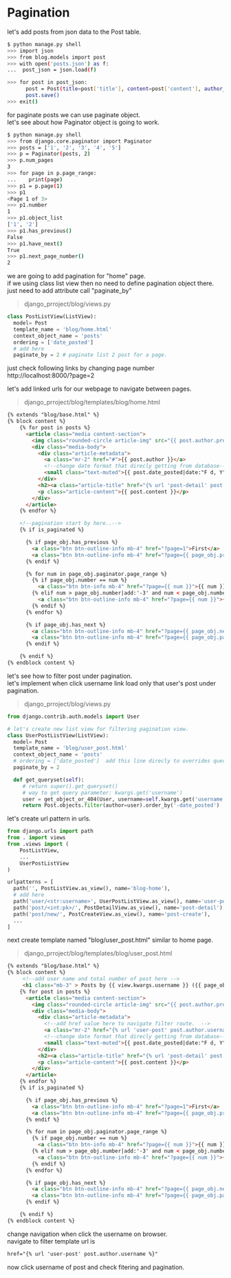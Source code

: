 # Pagination    

let's add posts from json data to the Post table.  

```bash 
$ python manage.py shell  
>>> import json  
>>> from blog.models import post 
>>> with open('posts.json') as f:
...  post_json = json.load(f)

>>> for post in post_json:
      post = Post(title=post['title'], content=post['content'], author_id=post['user_id'])
      post.save()  
>>> exit()  
```

for paginate posts we can use paginate object.  
let's see about how Paginator object is going to work.   
```bash 
$ python manage.py shell  
>>> from django.core.paginator import Paginator  
>>> posts = ['1', '2', '3', '4', '5']
>>> p = Paginator(posts, 2)
>>> p.num_pages  
3  
>>> for page in p.page_range:
...    print(page)
>>> p1 = p.page(1)  
>>> p1  
<Page 1 of 3>
>>> p1.number   
1 
>>> p1.object_list  
['1', '2']
>>> p1.has_previous()  
False  
>>> p1.have_next()  
True  
>>> p1.next_page_number()  
2  
```

we are going to add pagination for "home" page.   
if we using class list view then no need to define pagination object there.  
just need to add attribute call "paginate_by"
> django_prroject/blog/views.py  
```py 
class PostListView(ListView):
  model= Post
  template_name = 'blog/home.html' 
  context_object_name = 'posts'
  ordering = ['date_posted'] 
  # add here
  paginate_by = 2 # paginate list 2 post for a page.  
```

just check following links by changing page number   
http://localhost:8000/?page=2

let's add linked urls for our webpage to navigate between pages.   
> django_prroject/blog/templates/blog/home.html  
```html 
{% extends "blog/base.html" %}
{% block content %}
    {% for post in posts %}
      <article class="media content-section">
        <img class="rounded-circle article-img" src="{{ post.author.profile.image.url }}"/>
        <div class="media-body">
          <div class="article-metadata">
            <a class="mr-2" href="#">{{ post.author }}</a>
            <!--change date format that direcly getting from database-->
            <small class="text-muted">{{ post.date_posted|date:"F d, Y" }}</small>
          </div>
          <h2><a class="article-title" href="{% url 'post-detail' post.id %}">{{ post.title }}</a></h2>
          <p class="article-content">{{ post.content }}</p>
        </div>
      </article> 
    {% endfor %}    

    <!--pagination start by here..-->
    {% if is_paginated %}

      {% if page_obj.has_previous %}
        <a class="btn btn-outline-info mb-4" href="?page=1">First</a>
        <a class="btn btn-outline-info mb-4" href="?page={{ page_obj.previous_page_number }}">Previous</a>
      {% endif %}

      {% for num in page_obj.paginator.page_range %}
        {% if page_obj.number == num %}
          <a class="btn btn-info mb-4" href="?page={{ num }}">{{ num }}</a>
        {% elif num > page_obj.number|add:'-3' and num < page_obj.number|add:'3' %}
          <a class="btn btn-outline-info mb-4" href="?page={{ num }}">{{ num }}</a>
        {% endif %}
      {% endfor %}

      {% if page_obj.has_next %}
        <a class="btn btn-outline-info mb-4" href="?page={{ page_obj.next_page_number }}">Next</a>
        <a class="btn btn-outline-info mb-4" href="?page={{ page_obj.paginator.num_pages }}">Last</a>
      {% endif %}

    {% endif %}
{% endblock content %}

```

let's see how to filter post under pagination.  
let's implement when click username link load only that user's post under pagination.  
> django_prroject/blog/views.py  
```py 
from django.contrib.auth.models import User

# let's create new list view for filtering pagination view.  
class UserPostListView(ListView):
  model= Post
  template_name = 'blog/user_post.html' 
  context_object_name = 'posts'
  # ordering = ['date_posted']  add this line direcly to overrides query  
  paginate_by = 2 

  def get_queryset(self):
     # return super().get_queryset()
     # way to get query parameter: kwargs.get('username')
     user = get_object_or_404(User, username=self.kwargs.get('username'))
     return Post.objects.filter(author=user).order_by('-date_posted')
```

let's create url pattern in urls.  
```py 
from django.urls import path 
from . import views  
from .views import (
    PostListView, 
    ...
    UserPostListView
)

urlpatterns = [
  path('', PostListView.as_view(), name='blog-home'),
  # add here
  path('user/<str:username>', UserPostListView.as_view(), name='user-post'),
  path('post/<int:pk>/', PostDetailView.as_view(), name='post-detail'),
  path('post/new/', PostCreateView.as_view(), name='post-create'), 
  ...
]
```
 
next create template named "blog/user_post.html" similar to home page.  
> django_prroject/blog/templates/blog/user_post.html  
```html 
{% extends "blog/base.html" %}
{% block content %}
     <!--add user name and total number of post here -->
     <h1 class="mb-3" > Posts by {{ view.kwargs.username }} ({{ page_obj.paginator.count }})</h1>
    {% for post in posts %}
      <article class="media content-section">
        <img class="rounded-circle article-img" src="{{ post.author.profile.image.url }}"/>
        <div class="media-body">
          <div class="article-metadata">
            <!--add href value here to navigate filter route.  -->
            <a class="mr-2" href="{% url 'user-post' post.author.username %}">{{ post.author }}</a>
            <!--change date format that direcly getting from database-->
            <small class="text-muted">{{ post.date_posted|date:"F d, Y" }}</small>
          </div>
          <h2><a class="article-title" href="{% url 'post-detail' post.id %}">{{ post.title }}</a></h2>
          <p class="article-content">{{ post.content }}</p>
        </div>
      </article> 
    {% endfor %}    
    {% if is_paginated %}

      {% if page_obj.has_previous %}
        <a class="btn btn-outline-info mb-4" href="?page=1">First</a>
        <a class="btn btn-outline-info mb-4" href="?page={{ page_obj.previous_page_number }}">Previous</a>
      {% endif %}

      {% for num in page_obj.paginator.page_range %}
        {% if page_obj.number == num %}
          <a class="btn btn-info mb-4" href="?page={{ num }}">{{ num }}</a>
        {% elif num > page_obj.number|add:'-3' and num < page_obj.number|add:'3' %}
          <a class="btn btn-outline-info mb-4" href="?page={{ num }}">{{ num }}</a>
        {% endif %}
      {% endfor %}

      {% if page_obj.has_next %}
        <a class="btn btn-outline-info mb-4" href="?page={{ page_obj.next_page_number }}">Next</a>
        <a class="btn btn-outline-info mb-4" href="?page={{ page_obj.paginator.num_pages }}">Last</a>
      {% endif %}

    {% endif %}
{% endblock content %}
```

change navigation when click the username on browser.  
navigate to filter template url is    
```html 
href="{% url 'user-post' post.author.username %}"
```

now click username of post and check fitering and pagination.  

